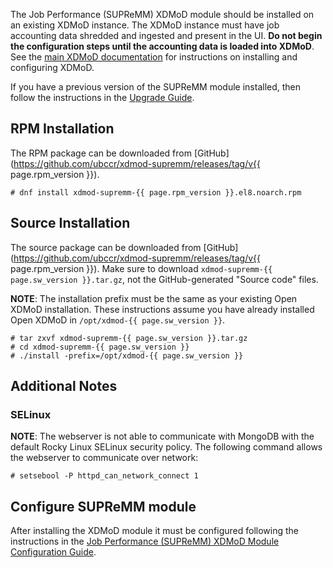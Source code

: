The Job Performance (SUPReMM) XDMoD module should be installed on an existing XDMoD
instance.  The XDMoD instance must have job accounting data shredded and
ingested and present in the UI. **Do not begin the configuration steps until the
accounting data is loaded into XDMoD**.  See the [main XDMoD
documentation](https://open.xdmod.org) for instructions on installing and
configuring XDMoD.

If you have a previous version of the SUPReMM module installed, then
follow the instructions in the [Upgrade Guide](supremm-upgrade.html).

RPM Installation
----------------

The RPM package can be downloaded from [GitHub](https://github.com/ubccr/xdmod-supremm/releases/tag/v{{ page.rpm_version }}).

    # dnf install xdmod-supremm-{{ page.rpm_version }}.el8.noarch.rpm

Source Installation
-------------------

The source package can be downloaded from
[GitHub](https://github.com/ubccr/xdmod-supremm/releases/tag/v{{ page.rpm_version }}).
Make sure to download `xdmod-supremm-{{ page.sw_version }}.tar.gz`, not the
GitHub-generated "Source code" files.

**NOTE**: The installation prefix must be the same as your existing Open
XDMoD installation. These instructions assume you have already installed
Open XDMoD in `/opt/xdmod-{{ page.sw_version }}`.

    # tar zxvf xdmod-supremm-{{ page.sw_version }}.tar.gz
    # cd xdmod-supremm-{{ page.sw_version }}
    # ./install -prefix=/opt/xdmod-{{ page.sw_version }}

Additional Notes
----------------

### SELinux

**NOTE**: The webserver is not able to communicate with MongoDB with the
default Rocky Linux SELinux security policy. The following command allows the
webserver to communicate over network:

    # setsebool -P httpd_can_network_connect 1

Configure SUPReMM module
------------------------

After installing the XDMoD module it must be configured following the 
instructions in the [Job Performance (SUPReMM) XDMoD Module Configuration Guide](supremm-configuration.html).


